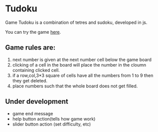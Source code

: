 # Tudoku
Game Tudoku is a combination of tetres and sudoku, developed in js.

You can try the game [here](https://paul-antony.github.io/tudoku/tudoku.html).

## Game rules are:
1. next number is given at the next number cell below the game board
2. clicking of a cell in the board will place the number in the cloumn containing clicked cell.
3. if a row,col,3\*3 square of cells have all the numbers from 1 to 9 then they get deleted.
4. place numbers such that the whole board does not get filled.



## Under development
* game end message
* help button action(tells how game work)
* slider button action (set difficulty, etc)
